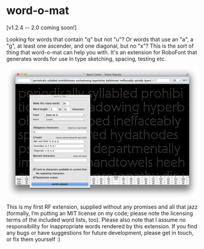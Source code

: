 word-o-mat
==========
[v1.2.4 -- 2.0 coming soon!]

Looking for words that contain "q" but not "u"? Or words that use an "a", a "g", at least one ascender, and one diagonal, but no "x"? This is the sort of thing that word-o-mat can help you with. It's an extension for RoboFont that generates words for use in type sketching, spacing, testing etc.

![word-o-mat screenshot](/screenshot.png)

This is my first RF extension, supplied without any promises and all that jazz (formally, I’m putting an MIT license on my code; please note the licensing terms of the included word lists, too). Please also note that I assume no responsibility for inappropriate words rendered by this extension.
If you find any bugs or have suggestions for future development, please get in touch, or fix them yourself :)

